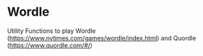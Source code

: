 # Wordle
Utility Functions to play Wordle (https://www.nytimes.com/games/wordle/index.html) and Quordle (https://www.quordle.com/#/)
